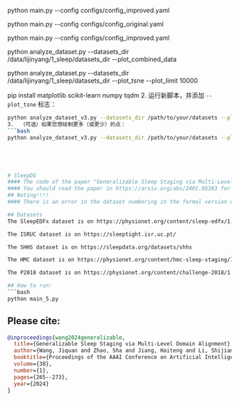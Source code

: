




python main.py --config configs/config_improved.yaml


python main.py --config configs/config_original.yaml


python main.py --config configs/config_improved.yaml





python analyze_dataset.py --datasets_dir /data/lijinyang/1_sleep/datasets_dir --plot_combined_data

python analyze_dataset.py --datasets_dir /data/lijinyang/1_sleep/datasets_dir --plot_tsne --plot_limit 10000


pip install matplotlib scikit-learn numpy tqdm
2.  运行新脚本，并添加 `--plot_tsne` 标志：
```bash
python analyze_dataset_v3.py --datasets_dir /path/to/your/datasets --plot_tsne
3.  （可选）如果您想绘制更多（或更少）的点：
```bash
python analyze_dataset_v3.py --datasets_dir /path/to/your/datasets --plot_tsne --plot_limit 10000





# SleepDG
#### The code of the paper "Generalizable Sleep Staging via Multi-Level Domain Alignment" in AAAI-2024.
#### You should read the paper in https://arxiv.org/abs/2401.05363 for the newest version of the paper.
## Noting!!!!
#### There is an error in the dataset numbering in the formal version of the AAAI paper; we have corrected it in the preprint version of Arxiv.

## Datasets
The SleepEDFx dataset is on https://physionet.org/content/sleep-edfx/1.0.0/

The ISRUC dataset is on https://sleeptight.isr.uc.pt/

The SHHS dataset is on https://sleepdata.org/datasets/shhs

The HMC dataset is on https://physionet.org/content/hmc-sleep-staging/1.1/

The P2018 dataset is on https://physionet.org/content/challenge-2018/1.0.0/

## How to run:
```bash
python main_5.py
```


## Please cite:
```bibtex
@inproceedings{wang2024generalizable,
  title={Generalizable Sleep Staging via Multi-Level Domain Alignment},
  author={Wang, Jiquan and Zhao, Sha and Jiang, Haiteng and Li, Shijian and Li, Tao and Pan, Gang},
  booktitle={Proceedings of the AAAI Conference on Artificial Intelligence},
  volume={38},
  number={1},
  pages={265--273},
  year={2024}
}
```
